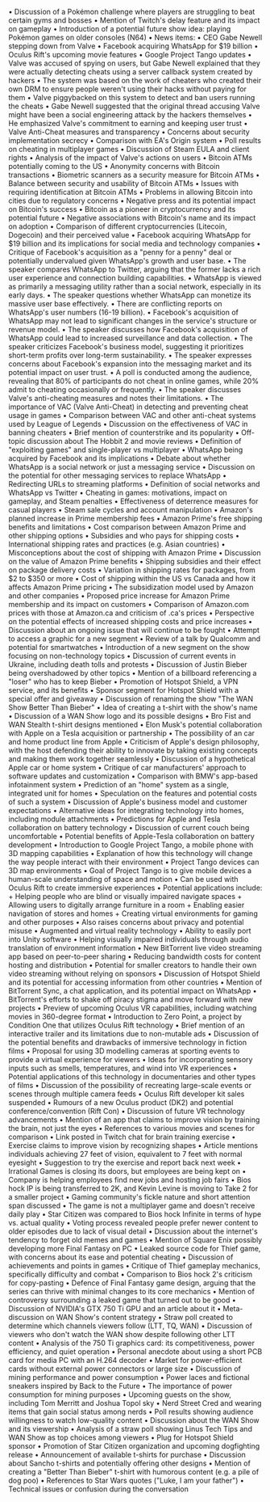 • Discussion of a Pokémon challenge where players are struggling to beat certain gyms and bosses
• Mention of Twitch's delay feature and its impact on gameplay
• Introduction of a potential future show idea: playing Pokémon games on older consoles (N64)
• News items:
  • CEO Gabe Newell stepping down from Valve
  • Facebook acquiring WhatsApp for $19 billion
  • Oculus Rift's upcoming movie features
  • Google Project Tango updates
• Valve was accused of spying on users, but Gabe Newell explained that they were actually detecting cheats using a server callback system created by hackers
• The system was based on the work of cheaters who created their own DRM to ensure people weren't using their hacks without paying for them
• Valve piggybacked on this system to detect and ban users running the cheats
• Gabe Newell suggested that the original thread accusing Valve might have been a social engineering attack by the hackers themselves
• He emphasized Valve's commitment to earning and keeping user trust
• Valve Anti-Cheat measures and transparency
• Concerns about security implementation secrecy
• Comparison with EA's Origin system
• Poll results on cheating in multiplayer games
• Discussion of Steam EULA and client rights
• Analysis of the impact of Valve's actions on users
• Bitcoin ATMs potentially coming to the US
• Anonymity concerns with Bitcoin transactions
• Biometric scanners as a security measure for Bitcoin ATMs
• Balance between security and usability of Bitcoin ATMs
• Issues with requiring identification at Bitcoin ATMs
• Problems in allowing Bitcoin into cities due to regulatory concerns
• Negative press and its potential impact on Bitcoin's success
• Bitcoin as a pioneer in cryptocurrency and its potential future
• Negative associations with Bitcoin's name and its impact on adoption
• Comparison of different cryptocurrencies (Litecoin, Dogecoin) and their perceived value
• Facebook acquiring WhatsApp for $19 billion and its implications for social media and technology companies
• Critique of Facebook's acquisition as a "penny for a penny" deal or potentially undervalued given WhatsApp's growth and user base.
• The speaker compares WhatsApp to Twitter, arguing that the former lacks a rich user experience and connection building capabilities.
• WhatsApp is viewed as primarily a messaging utility rather than a social network, especially in its early days.
• The speaker questions whether WhatsApp can monetize its massive user base effectively.
• There are conflicting reports on WhatsApp's user numbers (16-19 billion).
• Facebook's acquisition of WhatsApp may not lead to significant changes in the service's structure or revenue model.
• The speaker discusses how Facebook's acquisition of WhatsApp could lead to increased surveillance and data collection.
• The speaker criticizes Facebook's business model, suggesting it prioritizes short-term profits over long-term sustainability.
• The speaker expresses concerns about Facebook's expansion into the messaging market and its potential impact on user trust.
• A poll is conducted among the audience, revealing that 80% of participants do not cheat in online games, while 20% admit to cheating occasionally or frequently.
• The speaker discusses Valve's anti-cheating measures and notes their limitations.
• The importance of VAC (Valve Anti-Cheat) in detecting and preventing cheat usage in games
• Comparison between VAC and other anti-cheat systems used by League of Legends
• Discussion on the effectiveness of VAC in banning cheaters
• Brief mention of counterstrike and its popularity
• Off-topic discussion about The Hobbit 2 and movie reviews
• Definition of "exploiting games" and single-player vs multiplayer
• WhatsApp being acquired by Facebook and its implications
• Debate about whether WhatsApp is a social network or just a messaging service
• Discussion on the potential for other messaging services to replace WhatsApp
• Redirecting URLs to streaming platforms
• Definition of social networks and WhatsApp vs Twitter
• Cheating in games: motivations, impact on gameplay, and Steam penalties
• Effectiveness of deterrence measures for casual players
• Steam sale cycles and account manipulation
• Amazon's planned increase in Prime membership fees
• Amazon Prime's free shipping benefits and limitations
• Cost comparison between Amazon Prime and other shipping options
• Subsidies and who pays for shipping costs
• International shipping rates and practices (e.g. Asian countries)
• Misconceptions about the cost of shipping with Amazon Prime
• Discussion on the value of Amazon Prime benefits
• Shipping subsidies and their effect on package delivery costs
• Variation in shipping rates for packages, from $2 to $350 or more
• Cost of shipping within the US vs Canada and how it affects Amazon Prime pricing
• The subsidization model used by Amazon and other companies
• Proposed price increase for Amazon Prime membership and its impact on customers
• Comparison of Amazon.com prices with those at Amazon.ca and criticism of .ca's prices
• Perspective on the potential effects of increased shipping costs and price increases
• Discussion about an ongoing issue that will continue to be fought
• Attempt to access a graphic for a new segment
• Review of a talk by Qualcomm and potential for smartwatches
• Introduction of a new segment on the show focusing on non-technology topics
• Discussion of current events in Ukraine, including death tolls and protests
• Discussion of Justin Bieber being overshadowed by other topics
• Mention of a billboard referencing a "loser" who has to keep Bieber
• Promotion of Hotspot Shield, a VPN service, and its benefits
• Sponsor segment for Hotspot Shield with a special offer and giveaway
• Discussion of renaming the show "The WAN Show Better Than Bieber"
• Idea of creating a t-shirt with the show's name
• Discussion of a WAN Show logo and its possible designs
• Bro Fist and WAN Stealth t-shirt designs mentioned
• Elon Musk's potential collaboration with Apple on a Tesla acquisition or partnership
• The possibility of an car and home product line from Apple
• Criticism of Apple's design philosophy, with the host defending their ability to innovate by taking existing concepts and making them work together seamlessly
• Discussion of a hypothetical Apple car or home system
• Critique of car manufacturers' approach to software updates and customization
• Comparison with BMW's app-based infotainment system
• Prediction of an "home" system as a single, integrated unit for homes
• Speculation on the features and potential costs of such a system
• Discussion of Apple's business model and customer expectations
• Alternative ideas for integrating technology into homes, including module attachments
• Predictions for Apple and Tesla collaboration on battery technology
• Discussion of current couch being uncomfortable
• Potential benefits of Apple-Tesla collaboration on battery development
• Introduction to Google Project Tango, a mobile phone with 3D mapping capabilities
• Explanation of how this technology will change the way people interact with their environment
• Project Tango devices can 3D map environments
• Goal of Project Tango is to give mobile devices a human-scale understanding of space and motion
• Can be used with Oculus Rift to create immersive experiences
• Potential applications include:
	+ Helping people who are blind or visually impaired navigate spaces
	+ Allowing users to digitally arrange furniture in a room
	+ Enabling easier navigation of stores and homes
	+ Creating virtual environments for gaming and other purposes
• Also raises concerns about privacy and potential misuse
• Augmented and virtual reality technology
• Ability to easily port into Unity software
• Helping visually impaired individuals through audio translation of environment information
• New BitTorrent live video streaming app based on peer-to-peer sharing
• Reducing bandwidth costs for content hosting and distribution
• Potential for smaller creators to handle their own video streaming without relying on sponsors
• Discussion of Hotspot Shield and its potential for accessing information from other countries
• Mention of BitTorrent Sync, a chat application, and its potential impact on WhatsApp
• BitTorrent's efforts to shake off piracy stigma and move forward with new projects
• Preview of upcoming Oculus VR capabilities, including watching movies in 360-degree format
• Introduction to Zero Point, a project by Condition One that utilizes Oculus Rift technology
• Brief mention of an interactive trailer and its limitations due to non-mutable ads
• Discussion of the potential benefits and drawbacks of immersive technology in fiction films
• Proposal for using 3D modelling cameras at sporting events to provide a virtual experience for viewers
• Ideas for incorporating sensory inputs such as smells, temperatures, and wind into VR experiences
• Potential applications of this technology in documentaries and other types of films
• Discussion of the possibility of recreating large-scale events or scenes through multiple camera feeds
• Oculus Rift developer kit sales suspended
• Rumours of a new Oculus product (DK2) and potential conference/convention (Rift Con)
• Discussion of future VR technology advancements
• Mention of an app that claims to improve vision by training the brain, not just the eyes
• References to various movies and scenes for comparison
• Link posted in Twitch chat for brain training exercise
• Exercise claims to improve vision by recognizing shapes
• Article mentions individuals achieving 27 feet of vision, equivalent to 7 feet with normal eyesight
• Suggestion to try the exercise and report back next week
• Irrational Games is closing its doors, but employees are being kept on
• Company is helping employees find new jobs and hosting job fairs
• Bios hock IP is being transferred to 2K, and Kevin Levine is moving to Take 2 for a smaller project
• Gaming community's fickle nature and short attention span discussed
• The game is not a multiplayer game and doesn't receive daily play
• Star Citizen was compared to Bios hock Infinite in terms of hype vs. actual quality
• Voting process revealed people prefer newer content to older episodes due to lack of visual detail
• Discussion about the internet's tendency to forget old memes and games
• Mention of Square Enix possibly developing more Final Fantasy on PC
• Leaked source code for Thief game, with concerns about its ease and potential cheating
• Discussion of achievements and points in games
• Critique of Thief gameplay mechanics, specifically difficulty and combat
• Comparison to Bios hock 2's criticism for copy-pasting
• Defence of Final Fantasy game design, arguing that the series can thrive with minimal changes to its core mechanics
• Mention of controversy surrounding a leaked game that turned out to be good
• Discussion of NVIDIA's GTX 750 Ti GPU and an article about it
• Meta-discussion on WAN Show's content strategy
• Straw poll created to determine which channels viewers follow (LTT, TQ, WAN)
• Discussion of viewers who don't watch the WAN show despite following other LTT content
• Analysis of the 750 Ti graphics card: its competitiveness, power efficiency, and quiet operation
• Personal anecdote about using a short PCB card for media PC with an H.264 decoder
• Market for power-efficient cards without external power connectors or large size
• Discussion of mining performance and power consumption
• Power laces and fictional sneakers inspired by Back to the Future
• The importance of power consumption for mining purposes
• Upcoming guests on the show, including Tom Merritt and Joshua Topol sky
• Nerd Street Cred and wearing items that gain social status among nerds
• Poll results showing audience willingness to watch low-quality content
• Discussion about the WAN Show and its viewership
• Analysis of a straw poll showing Linus Tech Tips and WAN Show as top choices among viewers
• Plug for Hotspot Shield sponsor
• Promotion of Star Citizen organization and upcoming dogfighting release
• Announcement of available t-shirts for purchase
• Discussion about Sancho t-shirts and potentially offering other designs
• Mention of creating a "Better Than Bieber" t-shirt with humorous content (e.g. a pile of dog poo)
• References to Star Wars quotes ("Luke, I am your father")
• Technical issues or confusion during the conversation